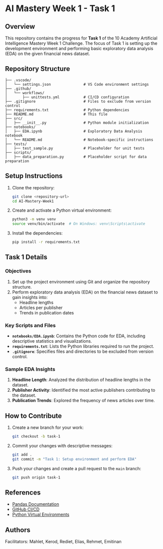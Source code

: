 # AI Mastery Week 1 - Task 1

## Overview
This repository contains the progress for **Task 1** of the 10 Academy Artificial Intelligence Mastery Week 1 Challenge. The focus of Task 1 is setting up the development environment and performing basic exploratory data analysis (EDA) on the given financial news dataset.

## Repository Structure
```
├── .vscode/
│   └── settings.json               # VS Code environment settings
├── .github/
│   └── workflows/
│       ├── unittests.yml           # CI/CD configuration
├── .gitignore                      # Files to exclude from version control
├── requirements.txt                # Python dependencies
├── README.md                       # This file
├── src/
│   ├── __init__.py                 # Python module initialization
├── notebooks/
│   ├── EDA.ipynb                   # Exploratory Data Analysis notebook
│   └── README.md                   # Notebook-specific instructions
├── tests/
│   ├── test_sample.py              # Placeholder for unit tests
├── scripts/
│   ├── data_preparation.py         # Placeholder script for data preparation
```

## Setup Instructions

1. Clone the repository:
   ```bash
   git clone <repository-url>
   cd AI-Mastery-Week1
   ```

2. Create and activate a Python virtual environment:
   ```bash
   python3 -m venv venv
   source venv/bin/activate  # On Windows: venv\Scripts\activate
   ```

3. Install the dependencies:
   ```bash
   pip install -r requirements.txt
   ```

## Task 1 Details

### Objectives
1. Set up the project environment using Git and organize the repository structure.
2. Perform exploratory data analysis (EDA) on the financial news dataset to gain insights into:
   - Headline lengths
   - Articles per publisher
   - Trends in publication dates

### Key Scripts and Files

- **`notebooks/EDA.ipynb`**: Contains the Python code for EDA, including descriptive statistics and visualizations.
- **`requirements.txt`**: Lists the Python libraries required to run the project.
- **`.gitignore`**: Specifies files and directories to be excluded from version control.

### Sample EDA Insights
1. **Headline Length**: Analyzed the distribution of headline lengths in the dataset.
2. **Publisher Activity**: Identified the most active publishers contributing to the dataset.
3. **Publication Trends**: Explored the frequency of news articles over time.

## How to Contribute
1. Create a new branch for your work:
   ```bash
   git checkout -b task-1
   ```

2. Commit your changes with descriptive messages:
   ```bash
   git add .
   git commit -m "Task 1: Setup environment and perform EDA"
   ```

3. Push your changes and create a pull request to the `main` branch:
   ```bash
   git push origin task-1
   ```

## References
- [Pandas Documentation](https://pandas.pydata.org/docs/)
- [GitHub CI/CD](https://docs.github.com/en/actions)
- [Python Virtual Environments](https://docs.python.org/3/library/venv.html)

## Authors
Facilitators: Mahlet, Kerod, Rediet, Elias, Rehmet, Emitinan

